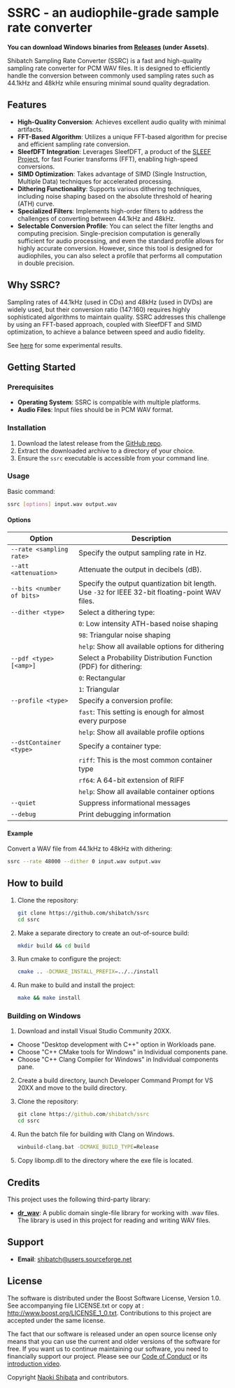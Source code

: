 # SSRC - an audiophile-grade sample rate converter

**You can download Windows binaries from [Releases](https://github.com/shibatch/SSRC/releases) (under Assets)**.

Shibatch Sampling Rate Converter (SSRC) is a fast and high-quality sampling rate converter for PCM WAV files. It is designed to efficiently handle the conversion between commonly used sampling rates such as 44.1kHz and 48kHz while ensuring minimal sound quality degradation.

## Features

- **High-Quality Conversion**: Achieves excellent audio quality with minimal artifacts.
- **FFT-Based Algorithm**: Utilizes a unique FFT-based algorithm for precise and efficient sampling rate conversion.
- **SleefDFT Integration**: Leverages SleefDFT, a product of the [SLEEF Project](https://sleef.org/), for fast Fourier transforms (FFT), enabling high-speed conversions.
- **SIMD Optimization**: Takes advantage of SIMD (Single Instruction, Multiple Data) techniques for accelerated processing.
- **Dithering Functionality**: Supports various dithering techniques, including noise shaping based on the absolute threshold of hearing (ATH) curve.
- **Specialized Filters**: Implements high-order filters to address the challenges of converting between 44.1kHz and 48kHz.
- **Selectable Conversion Profile**: You can select the filter lengths and computing precision. Single-precision computation is generally sufficient for audio processing, and even the standard profile allows for highly accurate conversion. However, since this tool is designed for audiophiles, you can also select a profile that performs all computation in double precision.


## Why SSRC?

Sampling rates of 44.1kHz (used in CDs) and 48kHz (used in DVDs) are widely used, but their conversion ratio (147:160) requires highly sophisticated algorithms to maintain quality. SSRC addresses this challenge by using an FFT-based approach, coupled with SleefDFT and SIMD optimization, to achieve a balance between speed and audio fidelity.

See [here](http://shibatch.github.io/ssrc) for some experimental results.


## Getting Started

### Prerequisites

- **Operating System**: SSRC is compatible with multiple platforms.
- **Audio Files**: Input files should be in PCM WAV format.

### Installation

1. Download the latest release from the [GitHub repo](https://github.com/shibatch/ssrc/).
2. Extract the downloaded archive to a directory of your choice.
3. Ensure the `ssrc` executable is accessible from your command line.

### Usage

Basic command:

```bash
ssrc [options] input.wav output.wav
```

#### Options

| Option                     | Description                                                                                    |
|----------------------------|------------------------------------------------------------------------------------------------|
| `--rate <sampling rate>`   | Specify the output sampling rate in Hz.                                                        |
| `--att <attenuation>`      | Attenuate the output in decibels (dB).                                                         |
| `--bits <number of bits>`  | Specify the output quantization bit length. Use `-32` for IEEE 32-bit floating-point WAV files.|
| `--dither <type>`          | Select a dithering type:                                                                       |
|                            | `0`: Low intensity ATH-based noise shaping                                                     |
|                            | `98`: Triangular noise shaping                                                                 |
|                            | `help`: Show all available options for dithering                                               |
| `--pdf <type> [<amp>]`     | Select a Probability Distribution Function (PDF) for dithering:                                |
|                            | `0`: Rectangular                                                                               |
|                            | `1`: Triangular                                                                                |
| `--profile <type>`         | Specify a conversion profile:                                                                  |
|                            | `fast`: This setting is enough for almost every purpose                                        |
|                            | `help`: Show all available profile options                                                     |
| `--dstContainer <type>`    | Specify a container type:                                                                      |
|                            | `riff`: This is the most common container type                                                 |
|                            | `rf64`: A 64-bit extension of RIFF                                                             |
|                            | `help`: Show all available container options                                                   |
| `--quiet`                  | Suppress informational messages                                                                |
| `--debug`                  | Print debugging information                                                                    |


#### Example

Convert a WAV file from 44.1kHz to 48kHz with dithering:

```bash
ssrc --rate 48000 --dither 0 input.wav output.wav
```

## How to build

1. Clone the repository:
    ```bash
    git clone https://github.com/shibatch/ssrc
    cd ssrc
    ```
2. Make a separate directory to create an out-of-source build:
    ```bash
    mkdir build && cd build
    ```
3. Run cmake to configure the project:
    ```bash
    cmake .. -DCMAKE_INSTALL_PREFIX=../../install
    ```
4. Run make to build and install the project:
    ```bash
    make && make install
    ```

### Building on Windows

1. Download and install Visual Studio Community 20XX.
  * Choose "Desktop development with C++" option in Workloads pane.
  * Choose "C++ CMake tools for Windows" in Individual components
    pane.
  * Choose "C++ Clang Compiler for Windows" in Individual components
    pane.

2. Create a build directory, launch Developer Command Prompt for VS
  20XX and move to the build directory.

3. Clone the repository:
    ```bat
    git clone https://github.com/shibatch/ssrc
    cd ssrc
    ```

4. Run the batch file for building with Clang on Windows.
    ```bat
    winbuild-clang.bat -DCMAKE_BUILD_TYPE=Release
    ```

5. Copy libomp.dll to the directory where the exe file is located.


## Credits

This project uses the following third-party library:

- [**dr_wav**](https://github.com/mackron/dr_libs): A public domain single-file library for working with .wav files. The library is used in this project for reading and writing WAV files.

## Support

- **Email**: [shibatch@users.sourceforge.net](mailto:shibatch@users.sourceforge.net)

## License

The software is distributed under the Boost Software License, Version
1.0. See accompanying file LICENSE.txt or copy at :
http://www.boost.org/LICENSE_1_0.txt. Contributions to this project
are accepted under the same license.

The fact that our software is released under an open source license
only means that you can use the current and older versions of the
software for free. If you want us to continue maintaining our
software, you need to financially support our project. Please see our
[Code of Conduct](https://github.com/shibatch/nofreelunch?tab=coc-ov-file)
or its [introduction video](https://youtu.be/35zFfdCuBII).

Copyright [Naoki Shibata](https://shibatch.github.io/) and contributors.
